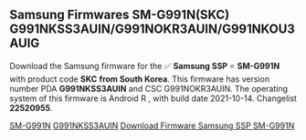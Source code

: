 <h2>Samsung Firmwares SM-G991N(SKC) G991NKSS3AUIN/G991NOKR3AUIN/G991NKOU3AUIG</h2>
Download the Samsung firmware for the ✅ <strong>Samsung SSP </strong> ⭐ <strong>SM-G991N</strong> with product code <strong>SKC</strong> <strong> from South Korea</strong>. This firmware has version number PDA <strong>G991NKSS3AUIN</strong> and CSC G991NOKR3AUIN. The operating system of this firmware is Android R , with build date 2021-10-14. Changelist <strong>22520955</strong>.


[SM-G991N](https://samfirm.shop/samsung/model/SM-G991N)
[G991NKSS3AUIN](https://samfirm.shop/samsung/pda/G991NKSS3AUIN)
[Download Firmware Samsung SSP SM-G991N](https://samfirm.shop/samsung/firmware/465171)
